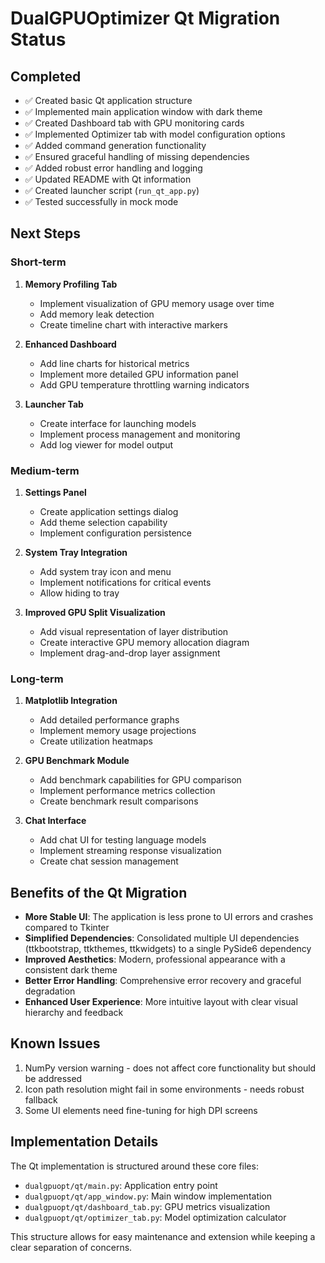 # DualGPUOptimizer Qt Migration Status

## Completed

- ✅ Created basic Qt application structure
- ✅ Implemented main application window with dark theme
- ✅ Created Dashboard tab with GPU monitoring cards
- ✅ Implemented Optimizer tab with model configuration options
- ✅ Added command generation functionality
- ✅ Ensured graceful handling of missing dependencies
- ✅ Added robust error handling and logging
- ✅ Updated README with Qt information
- ✅ Created launcher script (`run_qt_app.py`)
- ✅ Tested successfully in mock mode

## Next Steps

### Short-term

1. **Memory Profiling Tab**
   - Implement visualization of GPU memory usage over time
   - Add memory leak detection
   - Create timeline chart with interactive markers

2. **Enhanced Dashboard**
   - Add line charts for historical metrics
   - Implement more detailed GPU information panel
   - Add GPU temperature throttling warning indicators

3. **Launcher Tab**
   - Create interface for launching models
   - Implement process management and monitoring
   - Add log viewer for model output

### Medium-term

1. **Settings Panel**
   - Create application settings dialog
   - Add theme selection capability
   - Implement configuration persistence

2. **System Tray Integration**
   - Add system tray icon and menu
   - Implement notifications for critical events
   - Allow hiding to tray

3. **Improved GPU Split Visualization**
   - Add visual representation of layer distribution
   - Create interactive GPU memory allocation diagram
   - Implement drag-and-drop layer assignment

### Long-term

1. **Matplotlib Integration**
   - Add detailed performance graphs
   - Implement memory usage projections
   - Create utilization heatmaps

2. **GPU Benchmark Module**
   - Add benchmark capabilities for GPU comparison
   - Implement performance metrics collection
   - Create benchmark result comparisons

3. **Chat Interface**
   - Add chat UI for testing language models
   - Implement streaming response visualization
   - Create chat session management

## Benefits of the Qt Migration

- **More Stable UI**: The application is less prone to UI errors and crashes compared to Tkinter
- **Simplified Dependencies**: Consolidated multiple UI dependencies (ttkbootstrap, ttkthemes, ttkwidgets) to a single PySide6 dependency
- **Improved Aesthetics**: Modern, professional appearance with a consistent dark theme
- **Better Error Handling**: Comprehensive error recovery and graceful degradation
- **Enhanced User Experience**: More intuitive layout with clear visual hierarchy and feedback

## Known Issues

1. NumPy version warning - does not affect core functionality but should be addressed
2. Icon path resolution might fail in some environments - needs robust fallback
3. Some UI elements need fine-tuning for high DPI screens

## Implementation Details

The Qt implementation is structured around these core files:

- `dualgpuopt/qt/main.py`: Application entry point
- `dualgpuopt/qt/app_window.py`: Main window implementation
- `dualgpuopt/qt/dashboard_tab.py`: GPU metrics visualization
- `dualgpuopt/qt/optimizer_tab.py`: Model optimization calculator

This structure allows for easy maintenance and extension while keeping a clear separation of concerns. 